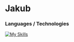 # Jakub

### Languages / Technologies

[![My Skills](https://skillicons.dev/icons?i=go,mysql,js,html,css)](https://skillicons.dev)
<br />

<!--<img src="https://media.npr.org/assets/img/2015/11/29/ap_286198676062_wide-9329c0c5d5de83e45cafc94ec98306a934aade20.jpg" alt="kobe" style="position: absolute;">
<!--
**jakublipnicki/jakublipnicki** is a ✨ _special_ ✨ repository because its `README.md` (this file) appears on your GitHub profile.

Here are some ideas to get you started:

- 🔭 I’m currently working on ...
- 🌱 I’m currently learning ...
- 👯 I’m looking to collaborate on ...
- 🤔 I’m looking for help with ...
- 💬 Ask me about ...
- 📫 How to reach me: ...
- 😄 Pronouns: ...
- ⚡ Fun fact: ...
-->
